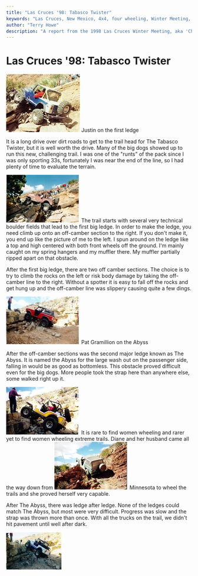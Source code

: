 ```yaml
---
title: "Las Cruces '98: Tabasco Twister"
keywords: "Las Cruces, New Mexico, 4x4, four wheeling, Winter Meeting, 1998, Chile Challenge, Guardian, Wolf Run, Gauntlet, Tabasco Twister, Amatista Ledges, Jeep, Toyota, Ford, Bronco, CJ, Wrangler, Kronos"
author: "Terry Howe"
description: "A report from the 1998 Las Cruces Winter Meeting, aka 'Chile Challenge'.  Trail reports from the Gauntlet, Amatista Ledges, and Tabasco Twister (aka Kronos)."
---
```

# Las Cruces '98: Tabasco Twister

[![Justin on the first ledge](../../img/terry/trail/lc98a_.jpg)](../../img/terry/trail/lc98a.jpg)
Justin on the first ledge

It is a long drive over dirt roads to get to the trail head for The Tabasco Twister, but it is well worth the drive. Many of the big dogs showed up to run this new, challenging trail. I was one of the "runts" of the pack since I was only sporting 33s, fortunately I was near the end of the line, so I had plenty of time to evaluate the terrain.

[![Terry on the first ledge](../../img/terry/trail/lc989_.jpg)](../../img/terry/trail/lc989.jpg) The trail starts with several very technical boulder fields that lead to the first big ledge. In order to make the ledge, you need climb up onto an off-camber section to the right. If you don't make it, you end up like the picture of me to the left. I spun around on the ledge like a top and high centered with both front wheels off the ground. I'm mainly caught on my spring hangers and my muffler there. My muffler partially ripped apart on that obstacle.

After the first big ledge, there are two off camber sections. The choice is to try to climb the rocks on the left or risk body damage by taking the off-camber line to the right. Without a spotter it is easy to fall off the rocks and get hung up and the off-camber line was slippery causing quite a few dings.

[![Pat Gramillion on the Abyss](../../img/terry/trail/lc988_.jpg)](../../img/terry/trail/lc988.jpg)
Pat Gramillion on the Abyss

After the off-camber sections was the second major ledge known as The Abyss. It is named the Abyss for the large wash out on the passenger side, falling in would be as good as bottomless. This obstacle proved difficult even for the big dogs. More people took the strap here than anywhere else, some walked right up it.

[![Diane on the Abyss](../../img/terry/trail/lc985_.jpg)](../../img/terry/trail/lc985.jpg) It is rare to find women wheeling and rarer yet to find women wheeling extreme trails. Diane and her husband came all the way down from [![Dave on the hill](../../img/terry/trail/lc98c_.jpg)](../../img/terry/trail/lc98c.jpg) Minnesota to wheel the trails and she proved herself very capable.

After The Abyss, there was ledge after ledge. None of the ledges could match The Abyss, but most were very difficult. Progress was slow and the strap was thrown more than once. With all the trucks on the trail, we didn't hit pavement until well after dark.

![Sean on the Abyss](../../img/terry/trail/lc98z.gif)
